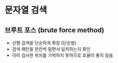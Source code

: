 # 문자열 검색

## 브루트 포스 (brute force method)
- 선형 검색을 단순하게 확장 (단순법)
- 검색 패턴을 한칸씩 밀면서 일치하는지 확인
- 이미 검사한 위치를 기억하지 못하므로 효율이 좋지 않음

